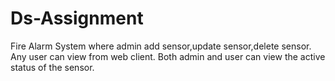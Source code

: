 # Ds-Assignment
Fire Alarm System where admin add sensor,update sensor,delete sensor. Any user can view from web client. Both admin and user can view the active status of the sensor.
